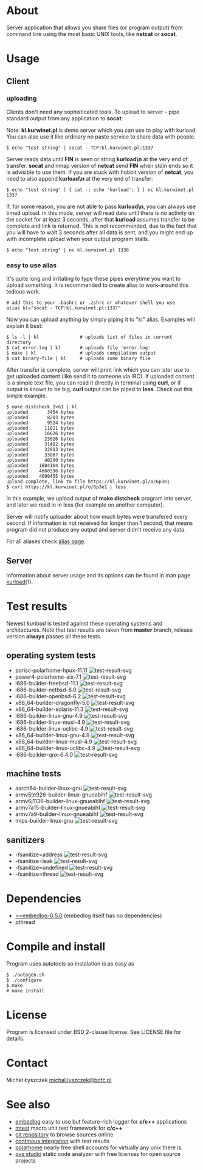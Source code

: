 [kursg-meta]: # (order: 1)

About
=====

Server application that allows you share files (or program output) from
command line using the most basic UNIX tools, like **netcat** or **socat**.

Usage
=====

Client
------

### uploading

Clients don't need any sophisticated tools. To upload to server - pipe standard
output from any application to **socat**:

Note: **kl.kurwinet.pl** is demo server which you can use to play with kurload.
You can also use it like ordinary no paste service to share data with people.

```
$ echo "test string" | socat - TCP:kl.kurwinet.pl:1337
```

Server reads data until **FIN** is seen or string **kurload\n** at the very
end of transfer. **socat** and nmap version of **netcat** send **FIN** when
stdin ends so it is advisible to use them. If you are stuck with hobbit
version of **netcat**, you need to also append **kurload\n** at the very end
of transfer:

```
$ echo "test string" | { cat -; echo 'kurload'; } | nc kl.kurwinet.pl 1337
```

If, for some reason, you are not able to pass **kurload\n**, you can always
use timed upload. In this mode, server will read data until there is no
activity on the socket for at least 3 seconds, after that **kurload** assumes
transfer to be complete and link is returned. This is not recommended, due to
the fact that you will have to wait 3 seconds after all data is sent, and you
might end up with incomplete upload when your output program stalls.

```
$ echo "test string" | nc kl.kurwinet.pl 1338
```

### easy to use alias

It's quite long and irritating to type these pipes everytime you want to
upload something. It is recommended to create alias to work-around this
tedious work.

```{.sh}
# add this to your .bashrc or .zshrc or whatever shell you use
alias kl="socat - TCP:kl.kurwinet.pl:1337"
```

Now you can upload anything by simply piping it to "kl" alias. Examples
will explain it best:

```
$ ls -l | kl               # uploads list of files in current directory
$ cat error.log | kl       # uploads file 'error.log'
$ make | kl                # uploads compilation output
$ cat binary-file | kl     # uploads some binary file
```

After transfer is complete, server will print link which you can later use to
get uploaded content (like send it to someone via IRC). If uploaded content is
a simple text file, you can read it directly in terminal using **curl**, or if
output is known to be big, **curl** output can be piped to **less**. Check out
this simple example.

```
$ make distcheck 2>&1 | kl
uploaded       3454 bytes
uploaded       8203 bytes
uploaded       9524 bytes
uploaded      11821 bytes
uploaded      16626 bytes
uploaded      23026 bytes
uploaded      31482 bytes
uploaded      32913 bytes
uploaded      33867 bytes
uploaded      40200 bytes
uploaded    1604104 bytes
uploaded    4668396 bytes
uploaded    4690455 bytes
upload complete, link to file https://kl.kurwinet.pl/o/6p3e1
$ curl https://kl.kurwinet.pl/o/6p3e1 | less
```

In this example, we upload output of **make distcheck** program into server, and
later we read in in less (for example on another computer).

Server will notify uploader about how much bytes were transfered every second.
If information is not received for longer than 1 second, that means program did
not produce any output and server didn't receive any data.

For all aliases check [alias page](https://kurload.kurwinet.pl/aliases.html).

Server
------

Information about server usage and its options can be found in man page
[kurload](https://kurload.kurwinet.pl/kurload.1.html)(1).

Test results
============

Newest *kurload* is tested against these operating systems and architectures.
Note that test results are taken from **master** branch, release version
**always** passes all these tests.

operating system tests
----------------------

* parisc-polarhome-hpux-11.11 ![test-result-svg][prhpux]
* power4-polarhome-aix-7.1 ![test-result-svg][p4aix]
* i686-builder-freebsd-11.1 ![test-result-svg][x32fb]
* i686-builder-netbsd-8.0 ![test-result-svg][x32nb]
* i686-builder-openbsd-6.2 ![test-result-svg][x32ob]
* x86_64-builder-dragonfly-5.0 ![test-result-svg][x64df]
* x86_64-builder-solaris-11.3 ![test-result-svg][x64ss]
* i686-builder-linux-gnu-4.9 ![test-result-svg][x32lg]
* i686-builder-linux-musl-4.9 ![test-result-svg][x32lm]
* i686-builder-linux-uclibc-4.9 ![test-result-svg][x32lu]
* x86_64-builder-linux-gnu-4.9 ![test-result-svg][x64lg]
* x86_64-builder-linux-musl-4.9 ![test-result-svg][x64lm]
* x86_64-builder-linux-uclibc-4.9 ![test-result-svg][x64lu]
* i686-builder-qnx-6.4.0 ![test-result-svg][x32qnx]

machine tests
-------------

* aarch64-builder-linux-gnu ![test-result-svg][a64lg]
* armv5te926-builder-linux-gnueabihf ![test-result-svg][armv5]
* armv6j1136-builder-linux-gnueabihf ![test-result-svg][armv6]
* armv7a15-builder-linux-gnueabihf ![test-result-svg][armv7a15]
* armv7a9-builder-linux-gnueabihf ![test-result-svg][armv7a9]
* mips-builder-linux-gnu ![test-result-svg][m32lg]

sanitizers
----------

* -fsanitize=address ![test-result-svg][fsan]
* -fsanitize=leak ![test-result-svg][fsleak]
* -fsanitize=undefined ![test-result-svg][fsun]
* -fsanitize=thread ![test-result-svg][fsthread]

Dependencies
============

* [>=embedlog-0.5.0](https://embedlog.kurwinet.pl) (embedlog itself has no
  dependencies)
* pthread

Compile and install
===================

Program uses autotools so instalation is as easy as

```{.sh}
$ ./autogen.sh
$ ./configure
$ make
# make install
```

License
=======

Program is licensed under BSD 2-clause license. See LICENSE file for details.

Contact
=======

Michał Łyszczek <michal.lyszczek@bofc.pl>

See also
========

* [embedlog](https://embedlog.kurwinet.pl) easy to use but feature-rich logger
  for **c/c++** applications
* [mtest](https://mtest.kurwinet.pl) macro unit test framework for **c/c++**
* [git repository](https://git.kurwinet.pl/kurload) to browse sources online
* [continous integration](http://ci.kurload.kurwinet.pl) with test results
* [polarhome](http://www.polarhome.com) nearly free shell accounts for virtually
  any unix there is.
* [pvs studio](https://www.viva64.com/en/pvs-studio) static code analyzer with
  free licenses for open source projects

[a64lg]: http://ci.kurload.kurwinet.pl/badges/aarch64-builder-linux-gnu-tests.svg
[armv5]: http://ci.kurload.kurwinet.pl/badges/armv5te926-builder-linux-gnueabihf-tests.svg
[armv6]: http://ci.kurload.kurwinet.pl/badges/armv6j1136-builder-linux-gnueabihf-tests.svg
[armv7a15]: http://ci.kurload.kurwinet.pl/badges/armv7a15-builder-linux-gnueabihf-tests.svg
[armv7a9]: http://ci.kurload.kurwinet.pl/badges/armv7a9-builder-linux-gnueabihf-tests.svg
[x32fb]: http://ci.kurload.kurwinet.pl/badges/i686-builder-freebsd-tests.svg
[x32lg]: http://ci.kurload.kurwinet.pl/badges/i686-builder-linux-gnu-tests.svg
[x32lm]: http://ci.kurload.kurwinet.pl/badges/i686-builder-linux-musl-tests.svg
[x32lu]: http://ci.kurload.kurwinet.pl/badges/i686-builder-linux-uclibc-tests.svg
[x32nb]: http://ci.kurload.kurwinet.pl/badges/i686-builder-netbsd-tests.svg
[x32ob]: http://ci.kurload.kurwinet.pl/badges/i686-builder-openbsd-tests.svg
[m32lg]: http://ci.kurload.kurwinet.pl/badges/mips-builder-linux-gnu-tests.svg
[x64lg]: http://ci.kurload.kurwinet.pl/badges/x86_64-builder-linux-gnu-tests.svg
[x64lm]: http://ci.kurload.kurwinet.pl/badges/x86_64-builder-linux-musl-tests.svg
[x64lu]: http://ci.kurload.kurwinet.pl/badges/x86_64-builder-linux-uclibc-tests.svg
[x64ss]: http://ci.kurload.kurwinet.pl/badges/x86_64-builder-solaris-tests.svg
[prhpux]: http://ci.kurload.kurwinet.pl/badges/parisc-polarhome-hpux-tests.svg
[p4aix]: http://ci.kurload.kurwinet.pl/badges/power4-polarhome-aix-tests.svg
[x32qnx]: http://ci.kurload.kurwinet.pl/badges/i686-builder-qnx-tests.svg
[x64df]: http://ci.kurload.kurwinet.pl/badges/x86_64-builder-dragonfly-tests.svg

[fsan]: http://ci.kurload.kurwinet.pl/badges/fsanitize-address.svg
[fsleak]: http://ci.kurload.kurwinet.pl/badges/fsanitize-leak.svg
[fsun]: http://ci.kurload.kurwinet.pl/badges/fsanitize-undefined.svg
[fsthread]: http://ci.kurload.kurwinet.pl/badges/fsanitize-thread.svg
